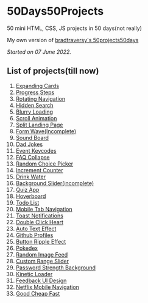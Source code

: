 # 50Days50Projects
 50 mini HTML, CSS, JS projects in 50 days(not really)

My own version of <a href = "https://github.com/bradtraversy/50projects50days">bradtraversy's 50projects50days</a>

*Started on 07 June 2022.*

<h2>List of projects(till now)</h2>

<ol>
<li><a href="https://maitraybhardwaj.github.io/50Days50Projects/Expanding-Cards">Expanding Cards</a></li>
<li><a href="https://maitraybhardwaj.github.io/50Days50Projects/Progress-Steps">Progress Steps</a></li>
<li><a href="https://maitraybhardwaj.github.io/50Days50Projects/Rotating-Navigation">Rotating Navigation</a></li>
<li><a href="https://maitraybhardwaj.github.io/50Days50Projects/Hidden-Search">Hidden Search</a></li>
<li><a href="https://maitraybhardwaj.github.io/50Days50Projects/Blurry-Loading">Blurry Loading</a></li>
<li><a href="https://maitraybhardwaj.github.io/50Days50Projects/Scroll-Animation">Scroll Animation</a></li>
<li><a href="https://maitraybhardwaj.github.io/50Days50Projects/Split-Landing-Page">Split Landing Page</a></li>
<li><a href="https://maitraybhardwaj.github.io/50Days50Projects/Form-Wave">Form Wave(Incomplete)</a></li>
<li><a href="https://maitraybhardwaj.github.io/50Days50Projects/Sound-Board">Sound Board</a></li>
<li><a href="https://maitraybhardwaj.github.io/50Days50Projects/Dad-Jokes">Dad Jokes</a></li>
<li><a href="https://maitraybhardwaj.github.io/50Days50Projects/Event-Keycodes">Event Keycodes</a></li>
<li><a href="https://maitraybhardwaj.github.io/50Days50Projects/FAQ-Collapse">FAQ Collapse</a></li>
<li><a href="https://maitraybhardwaj.github.io/50Days50Projects/Random-Choice-Picker">Random Choice Picker</a></li>
<li><a href="https://maitraybhardwaj.github.io/50Days50Projects/Increment-Counter">Increment Counter</a></li>
<li><a href="https://maitraybhardwaj.github.io/50Days50Projects/Drink-Water">Drink Water</a></li>
<li><a href="https://maitraybhardwaj.github.io/50Days50Projects/Background-Slider">Background Slider(incomplete)</a></li>
<li><a href="https://maitraybhardwaj.github.io/50Days50Projects/Quiz-App">Quiz App</a></li>
<li><a href="https://maitraybhardwaj.github.io/50Days50Projects/Hoverboard">Hoverboard</a></li>
<li><a href="https://maitraybhardwaj.github.io/50Days50Projects/Todo-List">Todo List</a></li>
<li><a href="https://maitraybhardwaj.github.io/50Days50Projects/Mobile-Tab-Navigation">Mobile Tab Navigation</a></li>
<li><a href="https://maitraybhardwaj.github.io/50Days50Projects/Toast-Notifications">Toast Notifications</a></li>
<li><a href="https://maitraybhardwaj.github.io/50Days50Projects/Double-Click-Heart">Double Click Heart</a></li>
<li><a href="https://maitraybhardwaj.github.io/50Days50Projects/Auto-Text-Effect">Auto Text Effect</a></li>
<li><a href="https://maitraybhardwaj.github.io/50Days50Projects/Github-Profiles">Github Profiles</a></li>
<li><a href="https://maitraybhardwaj.github.io/50Days50Projects/Button-Ripple-Effect">Button Ripple Effect</a></li>
<li><a href="https://maitraybhardwaj.github.io/50Days50Projects/Pokedex">Pokedex</a></li>
<li><a href="https://maitraybhardwaj.github.io/50Days50Projects/Random-Image-Feed">Random Image Feed</a></li>
<li><a href="https://maitraybhardwaj.github.io/50Days50Projects/Custom-Range-Slider">Custom Range Slider</a></li>
<li><a href="https://maitraybhardwaj.github.io/50Days50Projects/Password-Strength-Background">Password Strength Background</a></li>
<li><a href="https://maitraybhardwaj.github.io/50Days50Projects/Kinetic-Loader">Kinetic Loader</a></li>
<li><a href="https://maitraybhardwaj.github.io/50Days50Projects/Feedback-UI-Design">Feedback UI Design</a></li>
<li><a href="https://maitraybhardwaj.github.io/50Days50Projects/Netflix-Mobile-Navigation">Netflix Mobile Navigation</a></li>
<li><a href="https://maitraybhardwaj.github.io/50Days50Projects/Good-Cheap-Fast">Good Cheap Fast</a></li>
</ol>